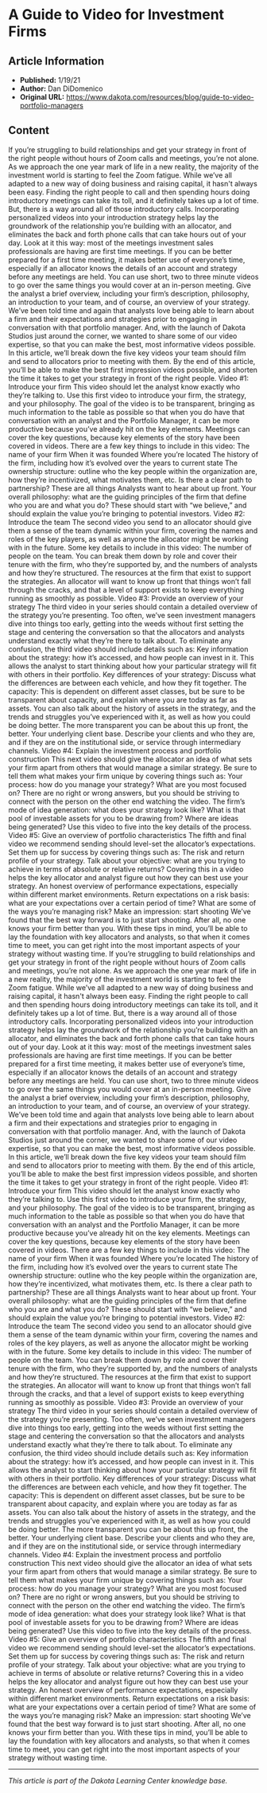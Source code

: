 # A Guide to Video for Investment Firms

## Article Information
- **Published:** 1/19/21
- **Author:** Dan DiDomenico
- **Original URL:** https://www.dakota.com/resources/blog/guide-to-video-portfolio-managers

## Content

If you’re struggling to build relationships and get your strategy in front of the right people without hours of Zoom calls and meetings, you’re not alone. As we approach the one year mark of life in a new reality, the majority of the investment world is starting to feel the Zoom fatigue. While we’ve all adapted to a new way of doing business and raising capital, it hasn't always been easy. Finding the right people to call and then spending hours doing introductory meetings can take its toll, and it definitely takes up a lot of time. But, there is a way around all of those introductory calls. Incorporating personalized videos into your introduction strategy helps lay the groundwork of the relationship you’re building with an allocator, and eliminates the back and forth phone calls that can take hours out of your day. Look at it this way: most of the meetings investment sales professionals are having are first time meetings. If you can be better prepared for a first time meeting, it makes better use of everyone’s time, especially if an allocator knows the details of an account and strategy before any meetings are held. You can use short, two to three minute videos to go over the same things you would cover at an in-person meeting. Give the analyst a brief overview, including your firm’s description, philosophy, an introduction to your team, and of course, an overview of your strategy. We’ve been told time and again that analysts love being able to learn about a firm and their expectations and strategies prior to engaging in conversation with that portfolio manager. And, with the launch of Dakota Studios just around the corner, we wanted to share some of our video expertise, so that you can make the best, most informative videos possible. In this article, we’ll break down the five key videos your team should film and send to allocators prior to meeting with them. By the end of this article, you’ll be able to make the best first impression videos possible, and shorten the time it takes to get your strategy in front of the right people. Video #1: Introduce your firm This video should let the analyst know exactly who they’re talking to. Use this first video to introduce your firm, the strategy, and your philosophy. The goal of the video is to be transparent, bringing as much information to the table as possible so that when you do have that conversation with an analyst and the Portfolio Manager, it can be more productive because you’ve already hit on the key elements. Meetings can cover the key questions, because key elements of the story have been covered in videos. There are a few key things to include in this video: The name of your firm When it was founded Where you’re located The history of the firm, including how it’s evolved over the years to current state The ownership structure: outline who the key people within the organization are, how they’re incentivized, what motivates them, etc. Is there a clear path to partnership? These are all things Analysts want to hear about up front. Your overall philosophy: what are the guiding principles of the firm that define who you are and what you do? These should start with “we believe,” and should explain the value you’re bringing to potential investors. Video #2: Introduce the team The second video you send to an allocator should give them a sense of the team dynamic within your firm, covering the names and roles of the key players, as well as anyone the allocator might be working with in the future. Some key details to include in this video: The number of people on the team. You can break them down by role and cover their tenure with the firm, who they’re supported by, and the numbers of analysts and how they’re structured. The resources at the firm that exist to support the strategies. An allocator will want to know up front that things won’t fall through the cracks, and that a level of support exists to keep everything running as smoothly as possible. Video #3: Provide an overview of your strategy The third video in your series should contain a detailed overview of the strategy you’re presenting. Too often, we’ve seen investment managers dive into things too early, getting into the weeds without first setting the stage and centering the conversation so that the allocators and analysts understand exactly what they’re there to talk about. To eliminate any confusion, the third video should include details such as: Key information about the strategy: how it’s accessed, and how people can invest in it. This allows the analyst to start thinking about how your particular strategy will fit with others in their portfolio. Key differences of your strategy: Discuss what the differences are between each vehicle, and how they fit together. The capacity: This is dependent on different asset classes, but be sure to be transparent about capacity, and explain where you are today as far as assets. You can also talk about the history of assets in the strategy, and the trends and struggles you’ve experienced with it, as well as how you could be doing better. The more transparent you can be about this up front, the better. Your underlying client base. Describe your clients and who they are, and if they are on the institutional side, or service through intermediary channels. Video #4: Explain the investment process and portfolio construction This next video should give the allocator an idea of what sets your firm apart from others that would manage a similar strategy. Be sure to tell them what makes your firm unique by covering things such as: Your process: how do you manage your strategy? What are you most focused on? There are no right or wrong answers, but you should be striving to connect with the person on the other end watching the video. The firm’s mode of idea generation: what does your strategy look like? What is that pool of investable assets for you to be drawing from? Where are ideas being generated? Use this video to five into the key details of the process. Video #5: Give an overview of portfolio characteristics The fifth and final video we recommend sending should level-set the allocator’s expectations. Set them up for success by covering things such as: The risk and return profile of your strategy. Talk about your objective: what are you trying to achieve in terms of absolute or relative returns? Covering this in a video helps the key allocator and analyst figure out how they can best use your strategy. An honest overview of performance expectations, especially within different market environments. Return expectations on a risk basis: what are your expectations over a certain period of time? What are some of the ways you’re managing risk? Make an impression: start shooting We’ve found that the best way forward is to just start shooting. After all, no one knows your firm better than you. With these tips in mind, you’ll be able to lay the foundation with key allocators and analysts, so that when it comes time to meet, you can get right into the most important aspects of your strategy without wasting time. If you’re struggling to build relationships and get your strategy in front of the right people without hours of Zoom calls and meetings, you’re not alone. As we approach the one year mark of life in a new reality, the majority of the investment world is starting to feel the Zoom fatigue. While we’ve all adapted to a new way of doing business and raising capital, it hasn't always been easy. Finding the right people to call and then spending hours doing introductory meetings can take its toll, and it definitely takes up a lot of time. But, there is a way around all of those introductory calls. Incorporating personalized videos into your introduction strategy helps lay the groundwork of the relationship you’re building with an allocator, and eliminates the back and forth phone calls that can take hours out of your day. Look at it this way: most of the meetings investment sales professionals are having are first time meetings. If you can be better prepared for a first time meeting, it makes better use of everyone’s time, especially if an allocator knows the details of an account and strategy before any meetings are held. You can use short, two to three minute videos to go over the same things you would cover at an in-person meeting. Give the analyst a brief overview, including your firm’s description, philosophy, an introduction to your team, and of course, an overview of your strategy. We’ve been told time and again that analysts love being able to learn about a firm and their expectations and strategies prior to engaging in conversation with that portfolio manager. And, with the launch of Dakota Studios just around the corner, we wanted to share some of our video expertise, so that you can make the best, most informative videos possible. In this article, we’ll break down the five key videos your team should film and send to allocators prior to meeting with them. By the end of this article, you’ll be able to make the best first impression videos possible, and shorten the time it takes to get your strategy in front of the right people. Video #1: Introduce your firm This video should let the analyst know exactly who they’re talking to. Use this first video to introduce your firm, the strategy, and your philosophy. The goal of the video is to be transparent, bringing as much information to the table as possible so that when you do have that conversation with an analyst and the Portfolio Manager, it can be more productive because you’ve already hit on the key elements. Meetings can cover the key questions, because key elements of the story have been covered in videos. There are a few key things to include in this video: The name of your firm When it was founded Where you’re located The history of the firm, including how it’s evolved over the years to current state The ownership structure: outline who the key people within the organization are, how they’re incentivized, what motivates them, etc. Is there a clear path to partnership? These are all things Analysts want to hear about up front. Your overall philosophy: what are the guiding principles of the firm that define who you are and what you do? These should start with “we believe,” and should explain the value you’re bringing to potential investors. Video #2: Introduce the team The second video you send to an allocator should give them a sense of the team dynamic within your firm, covering the names and roles of the key players, as well as anyone the allocator might be working with in the future. Some key details to include in this video: The number of people on the team. You can break them down by role and cover their tenure with the firm, who they’re supported by, and the numbers of analysts and how they’re structured. The resources at the firm that exist to support the strategies. An allocator will want to know up front that things won’t fall through the cracks, and that a level of support exists to keep everything running as smoothly as possible. Video #3: Provide an overview of your strategy The third video in your series should contain a detailed overview of the strategy you’re presenting. Too often, we’ve seen investment managers dive into things too early, getting into the weeds without first setting the stage and centering the conversation so that the allocators and analysts understand exactly what they’re there to talk about. To eliminate any confusion, the third video should include details such as: Key information about the strategy: how it’s accessed, and how people can invest in it. This allows the analyst to start thinking about how your particular strategy will fit with others in their portfolio. Key differences of your strategy: Discuss what the differences are between each vehicle, and how they fit together. The capacity: This is dependent on different asset classes, but be sure to be transparent about capacity, and explain where you are today as far as assets. You can also talk about the history of assets in the strategy, and the trends and struggles you’ve experienced with it, as well as how you could be doing better. The more transparent you can be about this up front, the better. Your underlying client base. Describe your clients and who they are, and if they are on the institutional side, or service through intermediary channels. Video #4: Explain the investment process and portfolio construction This next video should give the allocator an idea of what sets your firm apart from others that would manage a similar strategy. Be sure to tell them what makes your firm unique by covering things such as: Your process: how do you manage your strategy? What are you most focused on? There are no right or wrong answers, but you should be striving to connect with the person on the other end watching the video. The firm’s mode of idea generation: what does your strategy look like? What is that pool of investable assets for you to be drawing from? Where are ideas being generated? Use this video to five into the key details of the process. Video #5: Give an overview of portfolio characteristics The fifth and final video we recommend sending should level-set the allocator’s expectations. Set them up for success by covering things such as: The risk and return profile of your strategy. Talk about your objective: what are you trying to achieve in terms of absolute or relative returns? Covering this in a video helps the key allocator and analyst figure out how they can best use your strategy. An honest overview of performance expectations, especially within different market environments. Return expectations on a risk basis: what are your expectations over a certain period of time? What are some of the ways you’re managing risk? Make an impression: start shooting We’ve found that the best way forward is to just start shooting. After all, no one knows your firm better than you. With these tips in mind, you’ll be able to lay the foundation with key allocators and analysts, so that when it comes time to meet, you can get right into the most important aspects of your strategy without wasting time.

---

*This article is part of the Dakota Learning Center knowledge base.*